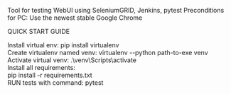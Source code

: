 Tool for testing WebUI using SeleniumGRID, Jenkins, pytest
Preconditions for PC: Use the newest stable Google Chrome

QUICK START GUIDE

Install virtual env: pip install virtualenv    
Create virtualenv named venv: virtualenv --python path-to-exe venv    
Activate virtual venv: .\venv\Scripts\activate    
Install all requirements:    
pip install -r requirements.txt    
RUN tests with command: pytest    

